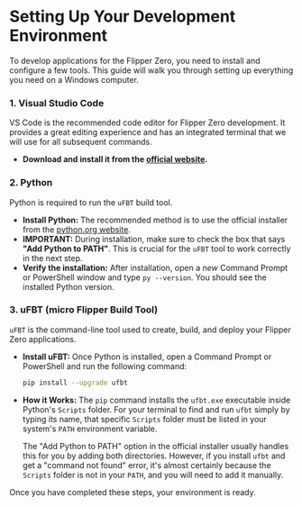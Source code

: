 # Setting Up Your Development Environment

To develop applications for the Flipper Zero, you need to install and configure a few tools. This guide will walk you through setting up everything you need on a Windows computer.

### 1. Visual Studio Code

VS Code is the recommended code editor for Flipper Zero development. It provides a great editing experience and has an integrated terminal that we will use for all subsequent commands.

*   **Download and install it from the [official website](https://code.visualstudio.com/).**

### 2. Python

Python is required to run the `uFBT` build tool.

*   **Install Python:** The recommended method is to use the official installer from the [python.org website](https://www.python.org/).
*   **IMPORTANT:** During installation, make sure to check the box that says **"Add Python to PATH"**. This is crucial for the `uFBT` tool to work correctly in the next step.
*   **Verify the installation:** After installation, open a *new* Command Prompt or PowerShell window and type `py --version`. You should see the installed Python version.

### 3. uFBT (micro Flipper Build Tool)

`uFBT` is the command-line tool used to create, build, and deploy your Flipper Zero applications.

*   **Install uFBT:** Once Python is installed, open a Command Prompt or PowerShell and run the following command:
    ```bash
    pip install --upgrade ufbt
    ```
*   **How it Works:** The `pip` command installs the `ufbt.exe` executable inside Python's `Scripts` folder. For your terminal to find and run `ufbt` simply by typing its name, that specific `Scripts` folder must be listed in your system's `PATH` environment variable.

    The "Add Python to PATH" option in the official installer usually handles this for you by adding both directories. However, if you install `ufbt` and get a "command not found" error, it's almost certainly because the `Scripts` folder is not in your `PATH`, and you will need to add it manually.

Once you have completed these steps, your environment is ready.